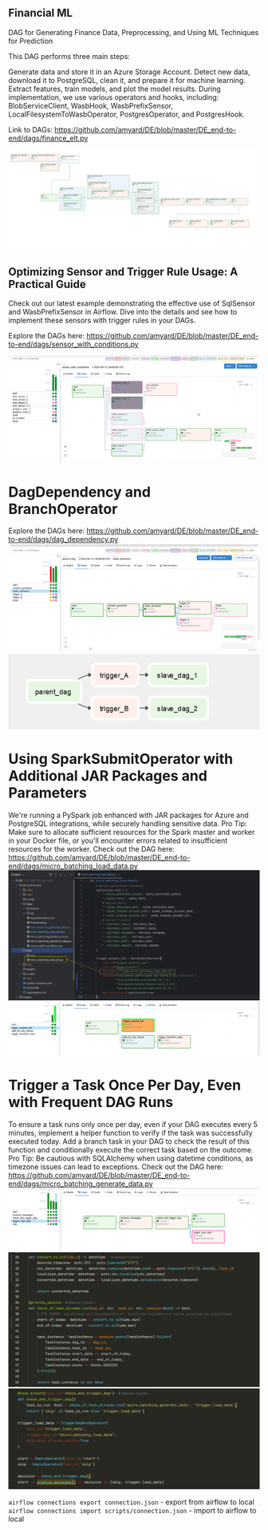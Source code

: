 ## Financial ML
DAG for Generating Finance Data, Preprocessing, and Using ML Techniques for Prediction


This DAG performs three main steps:

Generate data and store it in an Azure Storage Account.
Detect new data, download it to PostgreSQL, clean it, and prepare it for machine learning.
Extract features, train models, and plot the model results.
During implementation, we use various operators and hooks, including: BlobServiceClient, WasbHook, WasbPrefixSensor, LocalFilesystemToWasbOperator, PostgresOperator, and PostgresHook.

Link to DAGs: https://github.com/amyard/DE/blob/master/DE_end-to-end/dags/finance_elt.py

![pipeline_finance.png](images%2Fpipeline_finance.png)

## Optimizing Sensor and Trigger Rule Usage: A Practical Guide
Check out our latest example demonstrating the effective use of SqlSensor and WasbPrefixSensor in Airflow. Dive into the details and see how to implement these sensors with trigger rules in your DAGs.

Explore the DAGs here: https://github.com/amyard/DE/blob/master/DE_end-to-end/dags/sensor_with_conditions.py

![SensorAndTriggerRules.png](images%2FSensorAndTriggerRules.png)


# DagDependency and BranchOperator
Explore the DAGs here: https://github.com/amyard/DE/blob/master/DE_end-to-end/dags/dag_dependency.py
![DagDependency1.png](images%2FDagDependency1.png)
![DagDependency2.png](images%2FDagDependency2.png)

# Using SparkSubmitOperator with Additional JAR Packages and Parameters
We're running a PySpark job enhanced with JAR packages for Azure and PostgreSQL integrations, while securely handling sensitive data.
Pro Tip: Make sure to allocate sufficient resources for the Spark master and worker in your Docker file, or you'll encounter errors related to insufficient resources for the worker.
Check out the DAG here: https://github.com/amyard/DE/blob/master/DE_end-to-end/dags/micro_batching_load_data.py
![pyspark.png](images%2Fpyspark.png)
![pyspark2.png](images%2Fpyspark2.png)


# Trigger a Task Once Per Day, Even with Frequent DAG Runs
To ensure a task runs only once per day, even if your DAG executes every 5 minutes, implement a helper function to verify if the task was successfully executed today. Add a branch task in your DAG to check the result of this function and conditionally execute the correct task based on the outcome.
Pro Tip: Be cautious with SQLAlchemy when using datetime conditions, as timezone issues can lead to exceptions.
Check out the DAG here: https://github.com/amyard/DE/blob/master/DE_end-to-end/dags/micro_batching_generate_data.py
![TriggerOnce1.png](images%2FTriggerOnce1.png)
![TriggerOnce3.png](images%2FTriggerOnce3.png)
![TriggerOnce2.png](images%2FTriggerOnce2.png)

`airflow connections export connection.json` - export from airflow to local
`airflow connections import scripts/connection.json` - import to airflow to local
